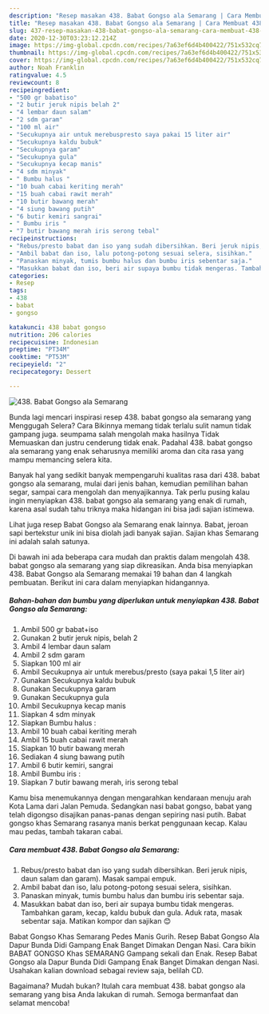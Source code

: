 ```yaml
---
description: "Resep masakan 438. Babat Gongso ala Semarang | Cara Membuat 438. Babat Gongso ala Semarang Yang Enak Banget"
title: "Resep masakan 438. Babat Gongso ala Semarang | Cara Membuat 438. Babat Gongso ala Semarang Yang Enak Banget"
slug: 437-resep-masakan-438-babat-gongso-ala-semarang-cara-membuat-438-babat-gongso-ala-semarang-yang-enak-banget
date: 2020-12-30T03:23:12.214Z
image: https://img-global.cpcdn.com/recipes/7a63ef6d4b400422/751x532cq70/438-babat-gongso-ala-semarang-foto-resep-utama.jpg
thumbnail: https://img-global.cpcdn.com/recipes/7a63ef6d4b400422/751x532cq70/438-babat-gongso-ala-semarang-foto-resep-utama.jpg
cover: https://img-global.cpcdn.com/recipes/7a63ef6d4b400422/751x532cq70/438-babat-gongso-ala-semarang-foto-resep-utama.jpg
author: Noah Franklin
ratingvalue: 4.5
reviewcount: 8
recipeingredient:
- "500 gr babatiso"
- "2 butir jeruk nipis belah 2"
- "4 lembar daun salam"
- "2 sdm garam"
- "100 ml air"
- "Secukupnya air untuk merebuspresto saya pakai 15 liter air"
- "Secukupnya kaldu bubuk"
- "Secukupnya garam"
- "Secukupnya gula"
- "Secukupnya kecap manis"
- "4 sdm minyak"
- " Bumbu halus "
- "10 buah cabai keriting merah"
- "15 buah cabai rawit merah"
- "10 butir bawang merah"
- "4 siung bawang putih"
- "6 butir kemiri sangrai"
- " Bumbu iris "
- "7 butir bawang merah iris serong tebal"
recipeinstructions:
- "Rebus/presto babat dan iso yang sudah dibersihkan. Beri jeruk nipis, daun salam dan garam). Masak sampai empuk."
- "Ambil babat dan iso, lalu potong-potong sesuai selera, sisihkan."
- "Panaskan minyak, tumis bumbu halus dan bumbu iris sebentar saja."
- "Masukkan babat dan iso, beri air supaya bumbu tidak mengeras. Tambahkan garam, kecap, kaldu bubuk dan gula. Aduk rata, masak sebentar saja. Matikan kompor dan sajikan 😊"
categories:
- Resep
tags:
- 438
- babat
- gongso

katakunci: 438 babat gongso 
nutrition: 206 calories
recipecuisine: Indonesian
preptime: "PT34M"
cooktime: "PT53M"
recipeyield: "2"
recipecategory: Dessert

---
```



![438. Babat Gongso ala Semarang](https://img-global.cpcdn.com/recipes/7a63ef6d4b400422/751x532cq70/438-babat-gongso-ala-semarang-foto-resep-utama.jpg)

Bunda lagi mencari inspirasi resep 438. babat gongso ala semarang yang Menggugah Selera? Cara Bikinnya memang tidak terlalu sulit namun tidak gampang juga. seumpama salah mengolah maka hasilnya Tidak Memuaskan dan justru cenderung tidak enak. Padahal 438. babat gongso ala semarang yang enak seharusnya memiliki aroma dan cita rasa yang mampu memancing selera kita.

Banyak hal yang sedikit banyak mempengaruhi kualitas rasa dari 438. babat gongso ala semarang, mulai dari jenis bahan, kemudian pemilihan bahan segar, sampai cara mengolah dan menyajikannya. Tak perlu pusing kalau ingin menyiapkan 438. babat gongso ala semarang yang enak di rumah, karena asal sudah tahu triknya maka hidangan ini bisa jadi sajian istimewa.

Lihat juga resep Babat Gongso ala Semarang enak lainnya. Babat, jeroan sapi bertekstur unik ini bisa diolah jadi banyak sajian. Sajian khas Semarang ini adalah salah satunya.


Di bawah ini ada beberapa cara mudah dan praktis dalam mengolah 438. babat gongso ala semarang yang siap dikreasikan. Anda bisa menyiapkan 438. Babat Gongso ala Semarang memakai 19 bahan dan 4 langkah pembuatan. Berikut ini cara dalam menyiapkan hidangannya.

<!--inarticleads1-->

##### Bahan-bahan dan bumbu yang diperlukan untuk menyiapkan 438. Babat Gongso ala Semarang:

1. Ambil 500 gr babat+iso
1. Gunakan 2 butir jeruk nipis, belah 2
1. Ambil 4 lembar daun salam
1. Ambil 2 sdm garam
1. Siapkan 100 ml air
1. Ambil Secukupnya air untuk merebus/presto (saya pakai 1,5 liter air)
1. Gunakan Secukupnya kaldu bubuk
1. Gunakan Secukupnya garam
1. Gunakan Secukupnya gula
1. Ambil Secukupnya kecap manis
1. Siapkan 4 sdm minyak
1. Siapkan  Bumbu halus :
1. Ambil 10 buah cabai keriting merah
1. Ambil 15 buah cabai rawit merah
1. Siapkan 10 butir bawang merah
1. Sediakan 4 siung bawang putih
1. Ambil 6 butir kemiri, sangrai
1. Ambil  Bumbu iris :
1. Siapkan 7 butir bawang merah, iris serong tebal


Kamu bisa menemukannya dengan mengarahkan kendaraan menuju arah Kota Lama dari Jalan Pemuda. Sedangkan nasi babat gongso, babat yang telah digongso disajikan panas-panas dengan sepiring nasi putih. Babat gongso khas Semarang rasanya manis berkat penggunaan kecap. Kalau mau pedas, tambah takaran cabai. 

<!--inarticleads2-->

##### Cara membuat 438. Babat Gongso ala Semarang:

1. Rebus/presto babat dan iso yang sudah dibersihkan. Beri jeruk nipis, daun salam dan garam). Masak sampai empuk.
1. Ambil babat dan iso, lalu potong-potong sesuai selera, sisihkan.
1. Panaskan minyak, tumis bumbu halus dan bumbu iris sebentar saja.
1. Masukkan babat dan iso, beri air supaya bumbu tidak mengeras. Tambahkan garam, kecap, kaldu bubuk dan gula. Aduk rata, masak sebentar saja. Matikan kompor dan sajikan 😊


Babat Gongso Khas Semarang Pedes Manis Gurih. Resep Babat Gongso Ala Dapur Bunda Didi Gampang Enak Banget Dimakan Dengan Nasi. Cara bikin BABAT GONGSO Khas SEMARANG Gampang sekali dan Enak. Resep Babat Gongso ala Dapur Bunda Didi Gampang Enak Banget Dimakan dengan Nasi. Usahakan kalian download sebagai review saja, belilah CD. 

Bagaimana? Mudah bukan? Itulah cara membuat 438. babat gongso ala semarang yang bisa Anda lakukan di rumah. Semoga bermanfaat dan selamat mencoba!
